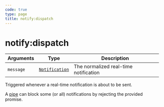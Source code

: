 ```yaml
---
code: true
type: page
title: notify:dispatch
---
```


# notify:dispatch



| Arguments | Type                                                                     | Description                           |
| --------- | ------------------------------------------------------------------------ | ------------------------------------- |
| `message` | [`Notification`](/core/2/api/essentials/notifications) | The normalized real-time notification |

Triggered whenever a real-time notification is about to be sent.

A [pipe](/core/2/plugins/guides/pipes) can block some (or all) notifications by rejecting the provided promise.
